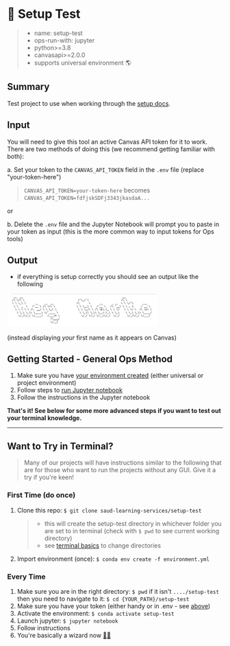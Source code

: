 # 👷 Setup Test

> - name: setup-test
> - ops-run-with: jupyter
> - python>=3.8
> - canvasapi>=2.0.0
> - supports universal environment 🌎

## Summary

Test project to use when working through the [setup docs](https://github.com/saud-learning-services/instructions-and-other-templates).

## Input

You will need to give this tool an active Canvas API token for it to work. There are two methods of doing this (we recommend getting familiar with both):

a. Set your token to the `CANVAS_API_TOKEN` field in the `.env` file (replace "your-token-here")

> `CANVAS_API_TOKEN=your-token-here`
> becomes
> `CANVAS_API_TOKEN=fdfjskSDFj3343jkasdaA...`

or

b. Delete the `.env` file and the Jupyter Notebook will prompt you to paste in your token as input (this is the more common way to input tokens for Ops tools)

## Output

- if everything is setup correctly you should see an output like the following

<div>
    <img src="images/test-output.png" alt="Logo" width="350">
</div>

(instead displaying _your_ first name as it appears on Canvas)

## Getting Started - General Ops Method

1. Make sure you have [your environment created](https://github.com/saud-learning-services/instructions-and-other-templates/blob/main/docs/environment-setup.md) (either universal or project environment)
2. Follow steps to [run Jupyter notebook](https://github.com/saud-learning-services/instructions-and-other-templates/blob/main/docs/running-instructions.md)
3. Follow the instructions in the Jupyter notebook

**That's it! See below for some more advanced steps if you want to test out your terminal knowledge.**

---

## Want to Try in Terminal?

> Many of our projects will have instructions similar to the following that are for those who want to run the projects without any GUI. Give it a try if you're keen!

### First Time (do once)

1. Clone this repo: `$ git clone saud-learning-services/setup-test`
   > - this will create the setup-test directory in whichever folder you are set to in terminal (check with `$ pwd` to see current working directory)
   > - see [terminal basics](https://github.com/saud-learning-services/instructions-and-other-templates/blob/main/docs/terminal-basics.md) to change directories
2. Import environment (once): `$ conda env create -f environment.yml`

### Every Time

1. Make sure you are in the right directory: `$ pwd` if it isn't `..../setup-test` then you need to navigate to it: `$ cd {YOUR_PATH}/setup-test`
2. Make sure you have your token (either handy or in .env - see [above](#input))
3. Activate the environment: `$ conda activate setup-test`
4. Launch jupyter: `$ jupyter notebook`
5. Follow instructions
6. You're basically a wizard now [🧙‍♀️](https://tenor.com/bo4Bs.gif)
